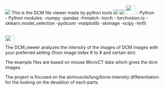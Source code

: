 <img src="https://capsule-render.vercel.app/api?type=waving&color=BDBDC8&height=150&section=header" />
This is the DCM file viewer made by python tools <img src="https://img.shields.io/badge/Jun%20-%20%23a569bd%20" />
<img src="https://capsule-render.vercel.app/api?type=waving&color=BDBDC8&height=150&section=footer" />

<img src="https://img.shields.io/badge/Requirement-FFFFFF?style=plastic&logo=CakePHP&logoColor=CD92CD" height="30"/>
- Python<br/>
- Python modules: -numpy -pandas -fnmatch -torch - torchvision.io -sklearn.model_selection -pydicom -matplotlib -skimage -scipy -lmfit </br>



<br/><span>
  <a href="https://www.naver.com">
<img src="https://img.shields.io/badge/Explanation-FFFFFF?style=plastic&logo=CakePHP&logoColor=CD92CD" height="30"/><br/>
 </a>
</span>
The DCM_viewer analyzes the intensity of the images of DCM images with your preferred setting 
(from image index # to # and certain bin)

The example files are based on mouse MicroCT data which gives the dcm images.

The project is focused on the air/muscle/lung/bone intensity differentiation for the looking on the devaition of each parts.
